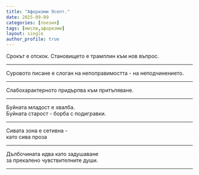 ```yaml
---
title: "Афоризми 9септ."
date: 2025-09-09
categories: [поезия]
tags: [мисли,афоризми]
layout: single
author_profile: true
---
```


<div class="poem3">
Срокът е отскок. Становището е трамплин към нов въпрос.
<br/> <hr/>

Суровото писане е слоган на непоправимостта - на неподчинението.
<br/> <hr/>
Слабохарактерното придърпва към притъпяване.
<br/> <hr/>
Буйната младост е хвалба.<br/>
Буйната старост - борба с подигравки.
<br/> <hr/>
Сивата зона е сетивна - <br/>
като сива проза
<br/> <hr/>

Дълбочината идва като задушаване <br/>
за прекалено чувствителните души.
<br/> <hr/>

</div>